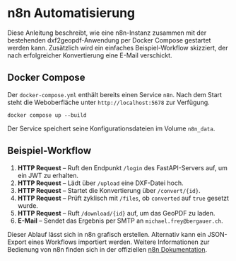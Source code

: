 # n8n Automatisierung

Diese Anleitung beschreibt, wie eine n8n-Instanz zusammen mit der bestehenden dxf2geopdf-Anwendung per Docker Compose gestartet werden kann. Zusätzlich wird ein einfaches Beispiel-Workflow skizziert, der nach erfolgreicher Konvertierung eine E-Mail verschickt.

## Docker Compose

Der `docker-compose.yml` enthält bereits einen Service `n8n`. Nach dem Start steht die Weboberfläche unter `http://localhost:5678` zur Verfügung.

```
docker compose up --build
```

Der Service speichert seine Konfigurationsdateien im Volume `n8n_data`.

## Beispiel-Workflow

1. **HTTP Request** – Ruft den Endpunkt `/login` des FastAPI-Servers auf, um ein JWT zu erhalten.
2. **HTTP Request** – Lädt über `/upload` eine DXF-Datei hoch.
3. **HTTP Request** – Startet die Konvertierung über `/convert/{id}`.
4. **HTTP Request** – Prüft zyklisch mit `/files`, ob `converted` auf `true` gesetzt wurde.
5. **HTTP Request** – Ruft `/download/{id}` auf, um das GeoPDF zu laden.
6. **E-Mail** – Sendet das Ergebnis per SMTP an `michael.frey@bergauer.ch`.

Dieser Ablauf lässt sich in n8n grafisch erstellen. Alternativ kann ein JSON-Export eines Workflows importiert werden. Weitere Informationen zur Bedienung von n8n finden sich in der offiziellen [n8n Dokumentation](https://docs.n8n.io).


